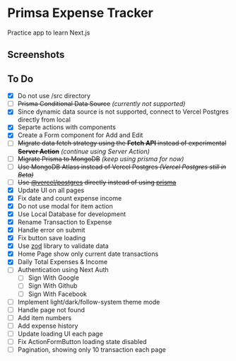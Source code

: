 # Primsa Expense Tracker

Practice app to learn Next.js

## Screenshots

## To Do

- [x] Do not use /src directory
- [ ] ~~Prisma Conditional Data Source~~ *(currently not supported)*
- [x] Since dynamic data source is not supported, connect to Vercel Postgres directly from local
- [x] Separte actions with components
- [x] Create a Form component for Add and Edit
- [ ] ~~Migrate data fetch strategy using the **Fetch API** instead of experimental **Server Action**~~ *(continue using Server Action)*
- [ ] ~~Migrate Prisma to MongoDB~~ *(keep using prisma for now)*
- [ ] ~~Use MongoDB Atlass instead of Vercel Postgres *(Vercel Postgres still in Beta)*~~
- [ ] ~~Use [@vercel/postgres](https://vercel.com/docs/storage/vercel-postgres) directly instead of using [prisma](https://www.prisma.io/)~~
- [x] Update UI on all pages
- [x] Fix date and count expense income
- [x] Do not use modal for item action
- [x] Use Local Database for development
- [x] Rename Transaction to Expense
- [x] Handle error on submit
- [x] Fix button save loading
- [x] Use [zod](https://zod.dev/) library to validate data
- [x] Home Page show only current date transactions
- [x] Daily Total Expenses & Income
- [ ] Authentication using Next Auth
    - [ ] Sign With Google
    - [ ] Sign With Github
    - [ ] Sign With Facebook
- [ ] Implement light/dark/follow-system theme mode
- [ ] Handle page not found
- [ ] Add item numbers
- [ ] Add expense history
- [ ] Update loading UI each page
- [ ] Fix ActionFormButton loading state disabled
- [ ] Pagination, showing only 10 transaction each page